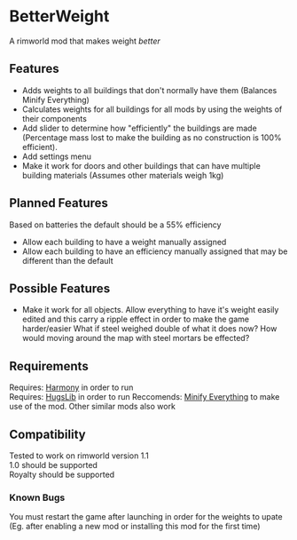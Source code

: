 # BetterWeight
A rimworld mod that makes weight *better*

## Features
* Adds weights to all buildings that don't normally have them (Balances Minify Everything)
* Calculates weights for all buildings for all mods by using the weights of their components
* Add slider to determine how "efficiently" the buildings are made (Percentage mass lost to make the building as no construction is 100% efficient).
* Add settings menu
* Make it work for doors and other buildings that can have multiple building materials (Assumes other materials weigh 1kg)

## Planned Features
Based on batteries the default should be a 55% efficiency
* Allow each building to have a weight manually assigned
* Allow each building to have an efficiency manually assigned that may be different than the default

## Possible Features
* Make it work for all objects. Allow everything to have it's weight easily edited and this carry a ripple effect in order to make the game harder/easier
What if steel weighed double of what it does now? How would moving around the map with steel mortars be effected?

## Requirements
Requires: [Harmony](https://github.com/pardeike/HarmonyRimWorld) in order to run  
Requires: [HugsLib](https://github.com/UnlimitedHugs/RimworldHugsLib) in order to run
Reccomends: [Minify Everything](https://github.com/erdelf/MinifyEverything) to make use of the mod. Other similar mods also work

## Compatibility
Tested to work on rimworld version 1.1  
1.0 should be supported  
Royalty should be supported  

### Known Bugs
You must restart the game after launching in order for the weights to upate (Eg. after enabling a new mod or installing this mod for the first time)
